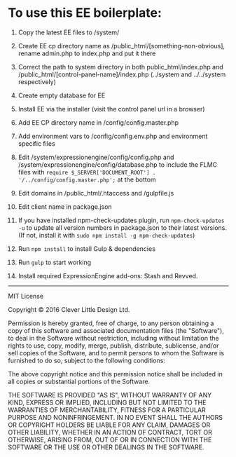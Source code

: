 To use this EE boilerplate:
====================================

1. Copy the latest EE files to /system/
1. Create EE cp directory name as /public_html/[something-non-obvious], rename admin.php to index.php and put it there
1. Correct the path to system directory in both public_html/index.php and /public_html/[control-panel-name]/index.php (../system and ../../system respectively)
1. Create empty database for EE
1. Install EE via the installer (visit the control panel url in a browser)

1. Add EE CP directory name in /config/config.master.php
1. Add environment vars to /config/config.env.php and environment specific files
1. Edit /system/expressionengine/config/config.php and /system/expressionengine/config/database.php to include the FLMC files with `require $_SERVER['DOCUMENT_ROOT'] . '/../config/config.master.php';` at the bottom

1. Edit domains in /public_html/.htaccess and /gulpfile.js
1. Edit client name in package.json
1. If you have installed npm-check-updates plugin, run `npm-check-updates -u` to update all version numbers in package.json to their latest versions. (If not, install it with `sudo npm install -g npm-check-updates`)
1. Run `npm install` to install Gulp & dependencies
1. Run `gulp` to start working

1. Install required ExpressionEngine add-ons: Stash and Revved.

-------------------------------------------

MIT License

Copyright &copy; 2016 Clever Little Design Ltd.

Permission is hereby granted, free of charge, to any person obtaining a copy
of this software and associated documentation files (the "Software"), to deal
in the Software without restriction, including without limitation the rights
to use, copy, modify, merge, publish, distribute, sublicense, and/or sell
copies of the Software, and to permit persons to whom the Software is
furnished to do so, subject to the following conditions:

The above copyright notice and this permission notice shall be included in all
copies or substantial portions of the Software.

THE SOFTWARE IS PROVIDED "AS IS", WITHOUT WARRANTY OF ANY KIND, EXPRESS OR
IMPLIED, INCLUDING BUT NOT LIMITED TO THE WARRANTIES OF MERCHANTABILITY,
FITNESS FOR A PARTICULAR PURPOSE AND NONINFRINGEMENT. IN NO EVENT SHALL THE
AUTHORS OR COPYRIGHT HOLDERS BE LIABLE FOR ANY CLAIM, DAMAGES OR OTHER
LIABILITY, WHETHER IN AN ACTION OF CONTRACT, TORT OR OTHERWISE, ARISING FROM,
OUT OF OR IN CONNECTION WITH THE SOFTWARE OR THE USE OR OTHER DEALINGS IN THE
SOFTWARE.